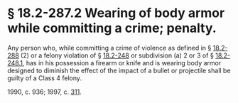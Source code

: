 # § 18.2-287.2 Wearing of body armor while committing a crime; penalty.

<p>Any person who, while committing a crime of violence as defined in § <a href='http://law.lis.virginia.gov/vacode/18.2-288/'>18.2-288</a> (2) or a felony violation of § <a href='http://law.lis.virginia.gov/vacode/18.2-248/'>18.2-248</a> or subdivision (a) 2 or 3 of § <a href='http://law.lis.virginia.gov/vacode/18.2-248.1/'>18.2-248.1</a>, has in his possession a firearm or knife and is wearing body armor designed to diminish the effect of the impact of a bullet or projectile shall be guilty of a Class 4 felony.</p><p>1990, c. 936; 1997, c. <a href='http://lis.virginia.gov/cgi-bin/legp604.exe?971+ful+CHAP0311'>311</a>.</p>